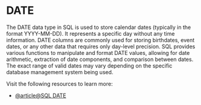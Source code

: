 # DATE

The DATE data type in SQL is used to store calendar dates (typically in the format YYYY-MM-DD). It represents a specific day without any time information. DATE columns are commonly used for storing birthdates, event dates, or any other data that requires only day-level precision. SQL provides various functions to manipulate and format DATE values, allowing for date arithmetic, extraction of date components, and comparison between dates. The exact range of valid dates may vary depending on the specific database management system being used.

Visit the following resources to learn more:

- [@article@SQL DATE](https://www.w3schools.com/sql/sql_dates.asp)